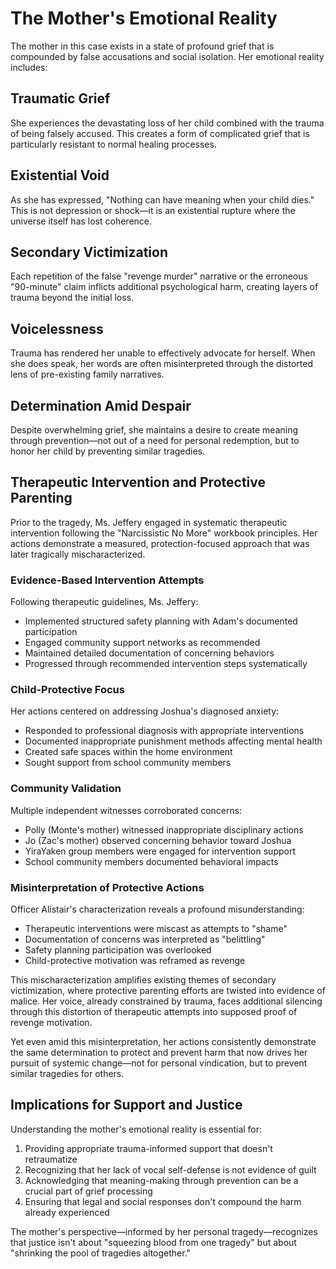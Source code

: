 # The Mother's Emotional Reality

The mother in this case exists in a state of profound grief that is compounded by false accusations and social isolation. Her emotional reality includes:

## Traumatic Grief
She experiences the devastating loss of her child combined with the trauma of being falsely accused. This creates a form of complicated grief that is particularly resistant to normal healing processes.

## Existential Void
As she has expressed, "Nothing can have meaning when your child dies." This is not depression or shock—it is an existential rupture where the universe itself has lost coherence.

## Secondary Victimization
Each repetition of the false "revenge murder" narrative or the erroneous "90-minute" claim inflicts additional psychological harm, creating layers of trauma beyond the initial loss.

## Voicelessness
Trauma has rendered her unable to effectively advocate for herself. When she does speak, her words are often misinterpreted through the distorted lens of pre-existing family narratives.

## Determination Amid Despair
Despite overwhelming grief, she maintains a desire to create meaning through prevention—not out of a need for personal redemption, but to honor her child by preventing similar tragedies.

## Therapeutic Intervention and Protective Parenting

Prior to the tragedy, Ms. Jeffery engaged in systematic therapeutic intervention following the "Narcissistic No More" workbook principles. Her actions demonstrate a measured, protection-focused approach that was later tragically mischaracterized.

### Evidence-Based Intervention Attempts

Following therapeutic guidelines, Ms. Jeffery:
* Implemented structured safety planning with Adam's documented participation
* Engaged community support networks as recommended
* Maintained detailed documentation of concerning behaviors
* Progressed through recommended intervention steps systematically

### Child-Protective Focus

Her actions centered on addressing Joshua's diagnosed anxiety:
* Responded to professional diagnosis with appropriate interventions
* Documented inappropriate punishment methods affecting mental health
* Created safe spaces within the home environment
* Sought support from school community members

### Community Validation

Multiple independent witnesses corroborated concerns:
* Polly (Monte's mother) witnessed inappropriate disciplinary actions
* Jo (Zac's mother) observed concerning behavior toward Joshua
* YiraYaken group members were engaged for intervention support
* School community members documented behavioral impacts

### Misinterpretation of Protective Actions

Officer Alistair's characterization reveals a profound misunderstanding:
* Therapeutic interventions were miscast as attempts to "shame"
* Documentation of concerns was interpreted as "belittling"
* Safety planning participation was overlooked
* Child-protective motivation was reframed as revenge

This mischaracterization amplifies existing themes of secondary victimization, where protective parenting efforts are twisted into evidence of malice. Her voice, already constrained by trauma, faces additional silencing through this distortion of therapeutic attempts into supposed proof of revenge motivation.

Yet even amid this misinterpretation, her actions consistently demonstrate the same determination to protect and prevent harm that now drives her pursuit of systemic change—not for personal vindication, but to prevent similar tragedies for others.

## Implications for Support and Justice

Understanding the mother's emotional reality is essential for:

1. Providing appropriate trauma-informed support that doesn't retraumatize
2. Recognizing that her lack of vocal self-defense is not evidence of guilt
3. Acknowledging that meaning-making through prevention can be a crucial part of grief processing
4. Ensuring that legal and social responses don't compound the harm already experienced

The mother's perspective—informed by her personal tragedy—recognizes that justice isn't about "squeezing blood from one tragedy" but about "shrinking the pool of tragedies altogether."
